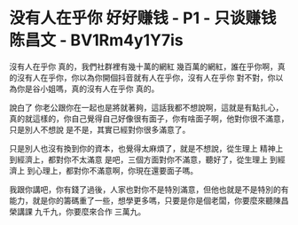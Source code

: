 # 没有人在乎你 好好赚钱 - P1 - 只谈赚钱陈昌文 - BV1Rm4y1Y7is

沒有人在乎你 真的，我們社群裡有幾十萬的網紅 幾百萬的網紅，誰在乎你啊，真的沒有人在乎你，你以為你開個抖音就有人在乎你，沒有人在乎你 對不對，你以為你是谷小姐嗎，真的沒有人在乎你 真的。

說白了 你老公跟你在一起也是將就著夠，這話我都不想說啊，這就是有點扎心，真的就這樣的，你自己覺得自己好像很有面子，你有啥面子啊，他對你很不滿意，只是別人不想說 是不是，其實已經對你很多滿意了。

只是別人也沒有換到你的資本，也覺得太麻煩了，就是不想說，從生理上 精神上 到經濟上，都對你不太滿意 是吧，三個方面對你不滿意，聽好了，從生理上 到經濟上 到心理上，都對你不滿意啊，你現在還要面子嗎。

我跟你講吧，你有錢了過後，人家也對你不是特別滿意，但他也就是不是特別的有能力，就是你的籌碼重了一些，想學更多嗎，只要是你是個老闆，你要麼來聽陳昌榮講課 九千九，你要麼來合作 三萬九。

